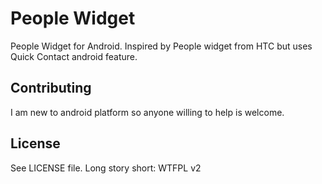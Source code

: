 People Widget
========

People Widget for Android.
Inspired by People widget from HTC but uses Quick Contact android feature.

Contributing
------------
I am new to android platform so anyone willing to help is welcome.

License
-------
See LICENSE file.
Long story short: WTFPL v2

